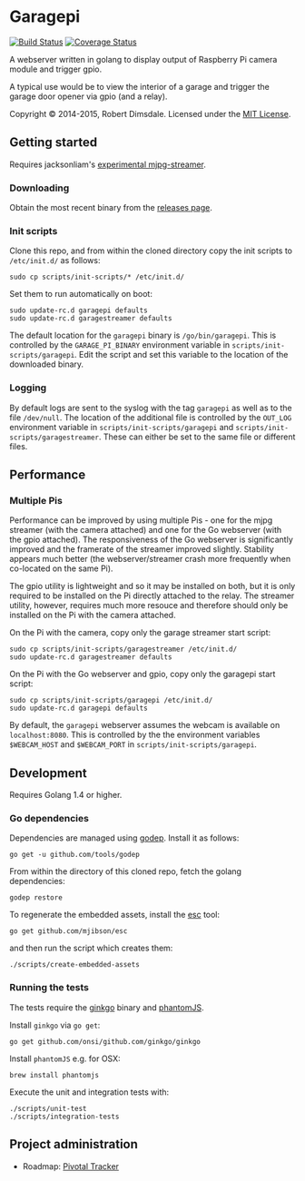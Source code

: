 # Garagepi

[![Build Status](https://travis-ci.org/robdimsdale/garagepi.svg?branch=master)](https://travis-ci.org/robdimsdale/garagepi) [![Coverage Status](https://img.shields.io/coveralls/robdimsdale/garagepi.svg)](https://coveralls.io/r/robdimsdale/garagepi?branch=master)

A webserver written in golang to display output of Raspberry Pi camera module and trigger gpio.

A typical use would be to view the interior of a garage and trigger the garage door opener via gpio (and a relay).

Copyright © 2014-2015, Robert Dimsdale. Licensed under the [MIT License](https://github.com/robdimsdale/garagepi/raw/master/LICENSE).

## Getting started

Requires jacksonliam's [experimental mjpg-streamer](https://github.com/jacksonliam/mjpg-streamer).

### Downloading

Obtain the most recent binary from the [releases page](https://github.com/robdimsdale/garagepi/releases).

### Init scripts

Clone this repo, and from within the cloned directory copy the init scripts to `/etc/init.d/` as follows:

```
sudo cp scripts/init-scripts/* /etc/init.d/
```

Set them to run automatically on boot:

```
sudo update-rc.d garagepi defaults
sudo update-rc.d garagestreamer defaults
```

The default location for the `garagepi` binary is `/go/bin/garagepi`. This is controlled by the `GARAGE_PI_BINARY` environment variable in `scripts/init-scripts/garagepi`. Edit the script and set this variable to the location of the downloaded binary.

### Logging

By default logs are sent to the syslog with the tag `garagepi` as well as to the file `/dev/null`. The location of the additional file is controlled by the `OUT_LOG` environment variable in `scripts/init-scripts/garagepi` and `scripts/init-scripts/garagestreamer`. These can either be set to the same file or different files.

## Performance

### Multiple Pis

Performance can be improved by using multiple Pis - one for the mjpg streamer (with the camera attached) and one for the Go webserver (with the gpio attached). The responsiveness of the Go webserver is significantly improved and the framerate of the streamer improved slightly. Stability appears much better (the webserver/streamer crash more frequently when co-located on the same Pi).

The gpio utility is lightweight and so it may be installed on both, but it is only required to be installed on the Pi directly attached to the relay. The streamer utility, however, requires much more resouce and therefore should only be installed on the Pi with the camera attached.

On the Pi with the camera, copy only the garage streamer start script:

```
sudo cp scripts/init-scripts/garagestreamer /etc/init.d/
sudo update-rc.d garagestreamer defaults
```

On the Pi with the Go webserver and gpio, copy only the garagepi start script:

```
sudo cp scripts/init-scripts/garagepi /etc/init.d/
sudo update-rc.d garagepi defaults
```

By default, the `garagepi` webserver assumes the webcam is available on `localhost:8080`. This is controlled by the the environment variables `$WEBCAM_HOST` and `$WEBCAM_PORT` in `scripts/init-scripts/garagepi`.

## Development

Requires Golang 1.4 or higher.

### Go dependencies

Dependencies are managed using [godep](https://github.com/tools/godep). Install it as follows:

```
go get -u github.com/tools/godep
```

From within the directory of this cloned repo, fetch the golang dependencies:

```
godep restore
```

To regenerate the embedded assets, install the [esc](https://github.com/mjibson/esc) tool:

```
go get github.com/mjibson/esc
```

and then run the script which creates them:

```
./scripts/create-embedded-assets
```

### Running the tests

The tests require the [ginkgo](https://github.com/onsi/ginkgo/) binary and [phantomJS](https://github.com/ariya/phantomjs/).

Install `ginkgo` via `go get`:

```
go get github.com/onsi/github.com/ginkgo/ginkgo
```

Install `phantomJS` e.g. for OSX:

```
brew install phantomjs
```

Execute the unit and integration tests with:

```
./scripts/unit-test
./scripts/integration-tests
```

## Project administration

- Roadmap: [Pivotal Tracker](https://www.pivotaltracker.com/n/projects/1401690)
